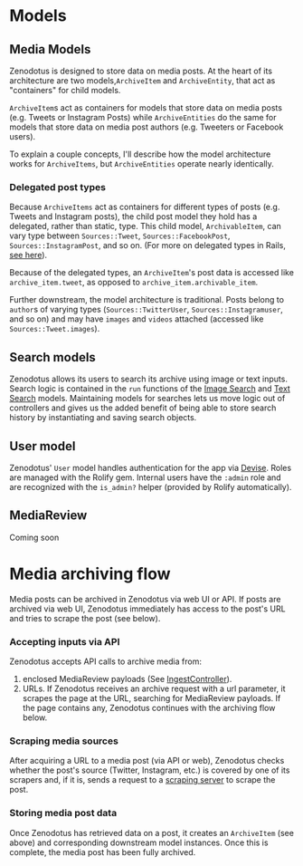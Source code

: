 # Models
## Media Models

Zenodotus is designed to store data on media posts. At the heart of its architecture are two models,`ArchiveItem` and `ArchiveEntity`, that act as "containers" for child models. 

`ArchiveItem`s act as containers for models that store data on media posts (e.g. Tweets or Instagram Posts) while `ArchiveEntities` do the same for models that store data on media post authors (e.g. Tweeters or Facebook users). 

To explain a couple concepts, I'll describe how the model architecture works for `ArchiveItems`, but `ArchiveEntities` operate nearly identically. 

### Delegated post types
Because `ArchiveItems` act as containers for different types of posts (e.g. Tweets and Instagram posts), the child post model they hold has a delegated, rather than static, type. This child model, `ArchivableItem`, can vary type between `Sources::Tweet`, `Sources::FacebookPost`, `Sources::InstagramPost`, and so on.  (For more on delegated types in Rails, [see here](https://edgeapi.rubyonrails.org/classes/ActiveRecord/DelegatedType.html)). 

Because of the delegated types, an `ArchiveItem`'s post data is accessed like `archive_item.tweet`, as opposed to `archive_item.archivable_item`. 

Further downstream, the model architecture is traditional. Posts belong to `author`s of varying types (`Sources::TwitterUser`, `Sources::Instagramuser`, and so on) and may have `images` and `videos` attached (accessed like `Sources::Tweet.images`).


## Search models

Zenodotus allows its users to search its archive using image or text inputs. Search logic is contained in the `run` functions of the [Image Search](https://github.com/TechAndCheck/zenodotus/blob/master/app/models/image_search.rb) and [Text Search](https://github.com/TechAndCheck/zenodotus/blob/master/app/models/text_search.rb) models. Maintaining models for searches lets us move logic out of controllers and gives us the added benefit of being able to store search history by instantiating and saving search objects. 

## User model

Zenodotus' `User` model handles authentication for the app via [Devise](https://github.com/heartcombo/devise). Roles are managed with the Rolify gem. Internal users have the `:admin` role and are recognized with the `is_admin?` helper (provided by Rolify automatically).

## MediaReview
Coming soon

# Media archiving flow

Media posts can be archived in Zenodotus via web UI or API. If posts are archived via web UI, Zenodotus immediately has access to the post's URL and tries to scrape the post (see below). 

### Accepting inputs via API

Zenodotus accepts API calls to archive media from:
1. enclosed MediaReview payloads (See [IngestController](https://github.com/techandcheck/hypatia)). 
2. URLs. If Zenodotus receives an archive request with a url parameter, it scrapes the page at the URL, searching for MediaReview payloads. If the page contains any, Zenodotus continues with the archiving flow below. 

### Scraping media sources

After acquiring a URL to a media post (via API or web), Zenodotus checks whether the post's source (Twitter, Instagram, etc.) is covered by one of its scrapers and, if it is, sends a request to a [scraping server](https://github.com/techandcheck/hypatia) to scrape the post. 

### Storing media post data

Once Zenodotus has retrieved data on a post, it creates an `ArchiveItem` (see above) and corresponding downstream model instances. Once this is complete, the media post has been fully archived. 
